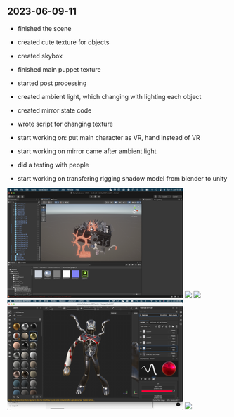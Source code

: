 ## 2023-06-09-11

- finished the scene

- created cute texture for objects

- created skybox

- finished main puppet texture

-  started post processing

- created ambient light, which changing with lighting each object

- created mirror state code

- wrote script for changing texture

- start working on: put main character as VR, hand instead of VR

- start working on mirror came after ambient light 

- did a testing with people 

- start working on transfering rigging shadow model from blender to unity

<img src="imagesD/81.png" width="400px">

<img src="imagesD/82.png" width="400px">

<img src="imagesD/83.png" width="400px">

<img src="imagesD/84.png" width="400px">

<img src="imagesD/85.png" width="400px">